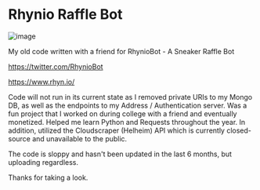 # Rhynio Raffle Bot
![image](https://user-images.githubusercontent.com/32105756/125825810-4d11ff00-3613-4929-a36c-5e2c77a41af0.png)

My old code written with a friend for RhynioBot - A Sneaker Raffle Bot

https://twitter.com/RhynioBot

https://www.rhyn.io/

Code will not run in its current state as I removed private URIs to my Mongo DB, as well as the endpoints to my Address / Authentication server.
Was a fun project that I worked on during college with a friend and eventually monetized. Helped me learn Python and Requests throughout the year. In addition, utilized the Cloudscraper (Helheim) API which is currently closed-source and unavailable to the public.

The code is sloppy and hasn't been updated in the last 6 months, but uploading regardless.

Thanks for taking a look.
